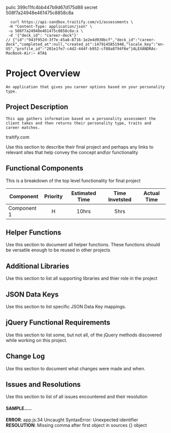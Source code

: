



pulic     399c11fc4bb447b9d67d175d88
 secret    508f7a24948e461475c8858c8a

      curl https://api-sandbox.traitify.com/v1/assessments \
     -H "Content-Type: application/json" \
     -u 508f7a24948e461475c8858c8a:x \
     -d '{"deck_id": "career-deck"}'
    // {"id":"943f952d-3f7e-45a8-8716-1e2e4d930bcf","deck_id":"career-deck","completed_at":null,"created_at":1479145851948,"locale_key":"en-US","profile_id":"201e1fe7-c4d2-444f-b952-cf88a8794f6e"}ALEXANDRAs-MacBook-Air:~ ATA$ 


# Project Overview
	An application that gives you career options based on your personality type.

## Project Description

	This app gathers information based on a personality assessment the client takes and then returns their personality type, traits and career matches.

traitify.com

Use this section to describe their final project and perhaps any links to relevant sites that help convey the concept and\or functionality

## Functional Components

This is a breakdown of the top level functionality for final project

| Component | Priority | Estimated Time | Time Invetsted | Actual Time |
| --- | :---: |  :---: | :---: | :---: |
| Component 1 | H | 10hrs| 5hrs |  |

## Helper Functions
Use this section to document all helper functions. These functions should be versatile enough to be reused in other projects

## Additional Libraries
 Use this section to list all supporting libraries and thier role in the project

## JSON Data Keys
 Use this section to list specific JSON Data Key mappings.  

## jQuery Functional Requirements
 Use this section to list some, but not all, of the jQuery methods discovered while working on this project.

## Change Log
 Use this section to document what changes were made and when.

## Issues and Resolutions
 Use this section to list of all issues encountered and their resolution

#### SAMPLE.....
**ERROR**: app.js:34 Uncaught SyntaxError: Unexpected identifier                                
**RESOLUTION**: Missing comma after first object in sources {} object

